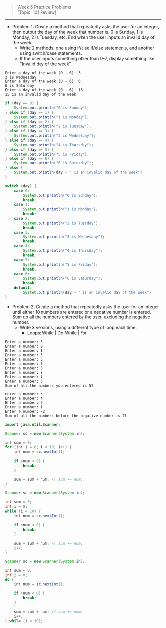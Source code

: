 > Week 5 Practice Problems<br>[Topic: 101 Review]

<hr>

- Problem 1: Create a method that repeatedly asks the user for an integer, then output the day of the week that number is. 0 is Sunday, 1 is Monday, 2 is Tuesday, etc. End when the user inputs an invalid day of the week.
	- Write 2 methods, one using if/else if/else statements, and another using switch/case statements.
	- If the user inputs something other than 0-7, display something like "Invalid day of the week"

```
Enter a day of the week (0 - 6): 3
3 is Wednesday
Enter a day of the week (0 - 6): 6
6 is Saturday
Enter a day of the week (0 - 6): 15
15 is an invalid day of the week
```
```java
if (day == 0) {
	System.out.println("0 is Sunday");
} else if (day == 1) {
	System.out.println("1 is Monday");
} else if (day == 2) {
	System.out.println("2 is Tuesday");
} else if (day == 3) {
	System.out.println("3 is Wednesday");
} else if (day == 4) {
	System.out.println("4 is Thursday");
} else if (day == 5) {
	System.out.println("5 is Friday");
} else if (day == 6) {
	System.out.println("6 is Saturday");
} else {
	System.out.println(day + " is an invalid day of the week")
}
```
```java
switch (day) {
	case 0:
		System.out.println("0 is Sunday");
		break;
	case 1:
		System.out.println("1 is Monday");
		break;
	case 2:
		System.out.println("2 is Tuesday");
		break;
	case 3:
		System.out.println("3 is Wednesday");
		break;
	case 4:
		System.out.println("4 is Thursday");
		break;
	case 5:
		System.out.println("5 is Friday");
		break;
	case 6:
		System.out.println("6 is Saturday");
		break;
	default:
		System.out.println(day + " is an invalid day of the week")
}
```

- Problem 2: Create a method that repeatedly asks the user for an integer until either 10 numbers are entered or a negative number is entered. Sum up all the numbers entered by the user, excluding the negative number.
	- Write 3 versions, using a different type of loop each time.
		- Loops: While \| Do-While \| For

```
Enter a number: 6
Enter a number: 9
Enter a number: 1
Enter a number: 5
Enter a number: 3
Enter a number: 7
Enter a number: 6
Enter a number: 8
Enter a number: 4
Enter a number: 3
Sum of all the numbers you entered is 52
```
```
Enter a number: 3
Enter a number: 4
Enter a number: 9
Enter a number: 1
Enter a number: -2
Sum of all the numbers before the negative number is 17
```
```java
import java.util.Scanner;
```
```java
Scanner sc = new Scanner(System.in);

int sum = 0;
for (int i = 0; i < 10; i++) {
	int num = sc.nextInt();
	
	if (num < 0) {
		break;
	}
	
	sum = sum + num; // sum += num;
}
```
```java
Scanner sc = new Scanner(System.in);

int sum = 0;
int i = 0;
while (i < 10) {
	int num = sc.nextInt();

	if (num < 0) {
		break;
	}
	
	sum = sum + num; // sum += num;
	i++;
}
```
```java
Scanner sc = new Scanner(System.in);

int sum = 0;
int i = 0;
do {
	int num = sc.nextInt();

	if (num < 0) {
		break;
	}

	sum = sum + num; // sum += num;
	i++;
} while (i < 10);
```